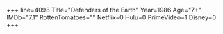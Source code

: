 +++
line=4098
Title="Defenders of the Earth"
Year=1986
Age="7+"
IMDb="7.1"
RottenTomatoes=""
Netflix=0
Hulu=0
PrimeVideo=1
Disney=0
+++

